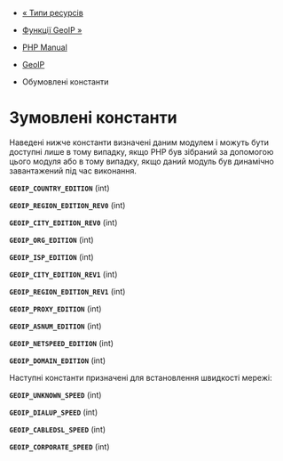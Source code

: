 - [« Типи ресурсів](geoip.resources.md)
- [Функції GeoIP »](ref.geoip.md)

- [PHP Manual](index.md)
- [GeoIP](book.geoip.md)
- Обумовлені константи

# Зумовлені константи

Наведені нижче константи визначені даним модулем і можуть бути
доступні лише в тому випадку, якщо PHP був зібраний за допомогою цього
модуля або в тому випадку, якщо даний модуль був динамічно завантажений
під час виконання.

**`GEOIP_COUNTRY_EDITION`** (int)

**`GEOIP_REGION_EDITION_REV0`** (int)

**`GEOIP_CITY_EDITION_REV0`** (int)

**`GEOIP_ORG_EDITION`** (int)

**`GEOIP_ISP_EDITION`** (int)

**`GEOIP_CITY_EDITION_REV1`** (int)

**`GEOIP_REGION_EDITION_REV1`** (int)

**`GEOIP_PROXY_EDITION`** (int)

**`GEOIP_ASNUM_EDITION`** (int)

**`GEOIP_NETSPEED_EDITION`** (int)

**`GEOIP_DOMAIN_EDITION`** (int)

Наступні константи призначені для встановлення швидкості мережі:

**`GEOIP_UNKNOWN_SPEED`** (int)

**`GEOIP_DIALUP_SPEED`** (int)

**`GEOIP_CABLEDSL_SPEED`** (int)

**`GEOIP_CORPORATE_SPEED`** (int)
